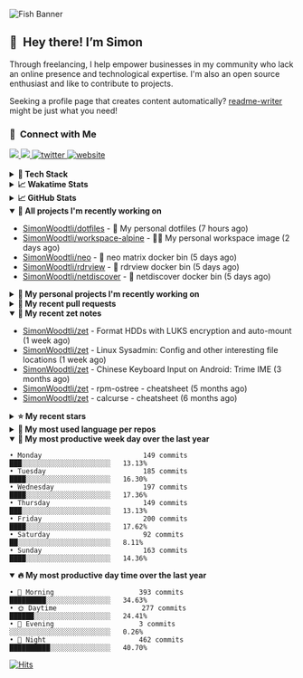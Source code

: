 ![Fish Banner](assets/fish.webp)

## 👋 &nbsp;Hey there! I’m Simon

Through freelancing, I help empower businesses in my community who lack
an online presence and technological expertise. I'm also an open source
enthusiast and like to contribute to projects.

Seeking a profile page that creates content automatically?
[readme-writer] might be just what you need!

### 🤝 &nbsp;Connect with Me

<div align="left">
<a href="https://linkedin.com/in/simonwoodtli" target="_blank">
<img src="https://img.shields.io/badge/linkedin-1E77B5?style=for-the-badge&logo=linkedin&logoColor=white alt=linkedin" />
</a>
<a href="https://github.com/simonwoodtli" target="_blank">
<img src="https://img.shields.io/badge/github-24292E?style=for-the-badge&logo=github&logoColor=white alt=github" />
</a>
<a href="https://twitter.com/simonwoodtlidev" target="_blank">
<img src="https://img.shields.io/badge/twitter-26a7de?style=for-the-badge&logo=twitter&logoColor=white" alt="twitter"/>
</a>
<a href="https://simonwoodtli.com" target="_blank">
<img src="https://img.shields.io/badge/website-E2925F?style=for-the-badge&logo=google-chrome&logoColor=white" alt="website"/>
</a>
</div>
<br/>


<details>
  <summary><b>🧰 Tech Stack</b></summary>
  <div align="center">
  <a href="https://skillicons.dev" target="_blank">
  <img src="https://skillicons.dev/icons?i=js,html,css,bash,python,go,postgresql,docker,vim,linux" alt="JavaScript, HTML, CSS, Bash, Python, Go, PostgreSQL, Docker, Vim,
  Linux">
  </a>
  </div>
</details>

<details>
  <summary><b>📈 Wakatime Stats</b></summary>
  <p align="center"><a href="https://wakatime.com/@SimonWoodtli">
  <img align="center" width="400" height="300" src="https://wakatime.com/share/@SimonWoodtli/7761bcef-e104-47d9-912a-dfd6bf08868b.svg" />
  </a>
  <a href="https://wakatime.com/@SimonWoodtli">
  <img align="center" width="400" height="300" src="https://wakatime.com/share/@SimonWoodtli/341953df-6a40-47b7-8220-ace4eabe0a17.svg" />
  </a></p>

  <h4><b>💬 I've been working with the following languages over the last 7 days</b></h4>

```
• Prolog                         2 hrs 19 mins                  ████████░░░░░░░░░░░░░░░░░   33.43%
• Markdown                       2 hrs 10 mins                  ████████░░░░░░░░░░░░░░░░░   31.23%
• Bash                           56 mins                        ███░░░░░░░░░░░░░░░░░░░░░░   13.51%
• Smarty                         28 mins                        ██░░░░░░░░░░░░░░░░░░░░░░░   6.71%
• Assembly                       19 mins                        █░░░░░░░░░░░░░░░░░░░░░░░░   4.65%
• YAML                           17 mins                        █░░░░░░░░░░░░░░░░░░░░░░░░   4.1%
• TSQL                           9 mins                         █░░░░░░░░░░░░░░░░░░░░░░░░   2.28%
• Objective-C                    4 mins                         ░░░░░░░░░░░░░░░░░░░░░░░░░   1%
• C                              3 mins                         ░░░░░░░░░░░░░░░░░░░░░░░░░   0.92%
• JSON                           3 mins                         ░░░░░░░░░░░░░░░░░░░░░░░░░   0.85%
• Ezhil                          2 mins                         ░░░░░░░░░░░░░░░░░░░░░░░░░   0.57%
• GDScript                       2 mins                         ░░░░░░░░░░░░░░░░░░░░░░░░░   0.53%
• Other                          0 secs                         ░░░░░░░░░░░░░░░░░░░░░░░░░   0.2%
• ActionScript                   0 secs                         ░░░░░░░░░░░░░░░░░░░░░░░░░   0.02%
```

  <h4>👷 I've been working on the following projects over the last 7 days</h4>

```
• Private                        2 hrs 59 mins                  ███████████░░░░░░░░░░░░░░   42.78%
• Unknown Project                1 hr 13 mins                   ████░░░░░░░░░░░░░░░░░░░░░   17.63%
• fsmark                         58 mins                        ███░░░░░░░░░░░░░░░░░░░░░░   13.93%
• zet                            54 mins                        ███░░░░░░░░░░░░░░░░░░░░░░   12.91%
• SimonWoodtli                   28 mins                        ██░░░░░░░░░░░░░░░░░░░░░░░   6.8%
• dotfiles                       9 mins                         █░░░░░░░░░░░░░░░░░░░░░░░░   2.27%
• cloud-os                       6 mins                         ░░░░░░░░░░░░░░░░░░░░░░░░░   1.59%
• rdrview                        4 mins                         ░░░░░░░░░░░░░░░░░░░░░░░░░   1.04%
• netdiscover                    2 mins                         ░░░░░░░░░░░░░░░░░░░░░░░░░   0.67%
• workspace-alpine               1 min                          ░░░░░░░░░░░░░░░░░░░░░░░░░   0.39%
```

  <h4><b>🛠️ I've been working with the following editors over the last 7 days</b></h4>

```
• Vim                            6 hrs 58 mins                  █████████████████████████   100%
```

  <h4><b>💻 I've been working with the following operating systems over the last 7 days</b></h4>

```
• Linux                          6 hrs 58 mins                  █████████████████████████   100%
```

</details>

<details>
  <summary><b>📈 GitHub Stats</b></summary>
  <div align="center">
  <a href="https://github.com/anuraghazra/github-readme-stats"> 
  <img src="https://github-readme-stats.vercel.app/api?username=simonwoodtli&theme=onedark&show_icons=true&hide_rank=true&custom_title=Stats&count_private=true&hide_border=true&hide=issues&line_height=24&bg_color=0d1117" alt="Github Stats">
  <img src="https://github-readme-stats.vercel.app/api/top-langs/?username=simonwoodtli&layout=compact&theme=onedark&count_private=true&hide_border=true&bg_color=0d1117" alt="Top Langs">
  </a>
  </div>
</details>

<details open="">
  <summary><b>👷 All projects I'm recently working on</b></summary>

* [SimonWoodtli/dotfiles](https://github.com/SimonWoodtli/dotfiles) - 🏡 My personal dotfiles (7 hours ago)
* [SimonWoodtli/workspace-alpine](https://github.com/SimonWoodtli/workspace-alpine) - 🤖🐳 My personal workspace image (2 days ago)
* [SimonWoodtli/neo](https://github.com/SimonWoodtli/neo) - 🐋 neo matrix docker bin (5 days ago)
* [SimonWoodtli/rdrview](https://github.com/SimonWoodtli/rdrview) - 🐋 rdrview docker bin (5 days ago)
* [SimonWoodtli/netdiscover](https://github.com/SimonWoodtli/netdiscover) - 🐋 netdiscover docker bin (5 days ago)

</details>
<details>
  <summary><b>🌱 My personal projects I'm recently working on</b></summary>

* [SimonWoodtli/dotfiles](https://github.com/SimonWoodtli/dotfiles) - 🏡 My personal dotfiles (7 hours ago)
* [SimonWoodtli/workspace-alpine](https://github.com/SimonWoodtli/workspace-alpine) - 🤖🐳 My personal workspace image (2 days ago)
* [SimonWoodtli/neo](https://github.com/SimonWoodtli/neo) - 🐋 neo matrix docker bin (5 days ago)
* [SimonWoodtli/rdrview](https://github.com/SimonWoodtli/rdrview) - 🐋 rdrview docker bin (5 days ago)
* [SimonWoodtli/netdiscover](https://github.com/SimonWoodtli/netdiscover) - 🐋 netdiscover docker bin (5 days ago)

</details>
<details>
  <summary><b>🔨 My recent pull requests</b></summary>

* [feat: add wireguard-generate-keys script](https://github.com/SimonWoodtli/dotfiles-old/pull/14) on [SimonWoodtli/dotfiles-old](https://github.com/SimonWoodtli/dotfiles-old) (12 months ago)
* [feat: add video-to-gif script](https://github.com/SimonWoodtli/dotfiles-old/pull/13) on [SimonWoodtli/dotfiles-old](https://github.com/SimonWoodtli/dotfiles-old) (12 months ago)
* [feat: add spoof-mac-linux script](https://github.com/SimonWoodtli/dotfiles-old/pull/12) on [SimonWoodtli/dotfiles-old](https://github.com/SimonWoodtli/dotfiles-old) (12 months ago)
* [feat: add sp-tmux script](https://github.com/SimonWoodtli/dotfiles-old/pull/11) on [SimonWoodtli/dotfiles-old](https://github.com/SimonWoodtli/dotfiles-old) (12 months ago)
* [feat: add sp script](https://github.com/SimonWoodtli/dotfiles-old/pull/10) on [SimonWoodtli/dotfiles-old](https://github.com/SimonWoodtli/dotfiles-old) (12 months ago)

</details>
<details open="">
  <summary><b>📝 My recent zet notes</b></summary>

* [SimonWoodtli/zet](https://github.com/SimonWoodtli/zet/tree/5c90053d8e9e429e7f6f68f557c97d080eaeb3b2/20230908235916) - Format HDDs with LUKS encryption and auto-mount (1 week ago)
* [SimonWoodtli/zet](https://github.com/SimonWoodtli/zet/tree/f4e6f009cb8f8ff44e9646977125d87dd8f845f9/20230908235236) - Linux Sysadmin: Config and other interesting file locations (1 week ago)
* [SimonWoodtli/zet](https://github.com/SimonWoodtli/zet/tree/d442487a83af583abd23719912a1c1f7496cff33/20230620172505) - Chinese Keyboard Input on Android: Trime IME (3 months ago)
* [SimonWoodtli/zet](https://github.com/SimonWoodtli/zet/tree/3d9625f8bc632c595fa8b28b6f6f09026dd9eec2/20230418171555) - rpm-ostree - cheatsheet (5 months ago)
* [SimonWoodtli/zet](https://github.com/SimonWoodtli/zet/tree/ac39e3c3413746ceaca835b27435b1307b8ece5a/20230405141750) - calcurse - cheatsheet (6 months ago)

</details>
<details>
  <summary><b>⭐ My recent stars</b></summary>

* [NetworkBlockDevice/nbd](https://github.com/NetworkBlockDevice/nbd) - Network Block Device (9 hours ago)
* [SpotX-CLI/SpotX-Linux](https://github.com/SpotX-CLI/SpotX-Linux) - Spotify Ad blocker based on SpotX for Linux (2 days ago)
* [webmin/webmin](https://github.com/webmin/webmin) - Powerful and flexible web-based server management control panel (5 days ago)
* [rustdesk/rustdesk](https://github.com/rustdesk/rustdesk) - An open-source remote desktop, and alternative to TeamViewer. (5 months ago)
* [essembeh/gnome-extensions-cli](https://github.com/essembeh/gnome-extensions-cli) - Command line tool to manage your Gnome Shell extensions (5 months ago)

</details>
<details>
  <summary><b>💬 My most used language per repos</b></summary>

```
• Shell                          15 repos                       █████████████████░░░░░░░░   68.18%
• Dockerfile                     1 repo                         █░░░░░░░░░░░░░░░░░░░░░░░░   4.55%
• JavaScript                     1 repo                         █░░░░░░░░░░░░░░░░░░░░░░░░   4.55%
• CSS                            3 repos                        ███░░░░░░░░░░░░░░░░░░░░░░   13.64%
• Nix                            1 repo                         █░░░░░░░░░░░░░░░░░░░░░░░░   4.55%
• HTML                           1 repo                         █░░░░░░░░░░░░░░░░░░░░░░░░   4.55%
```

</details>
<details open="">
  <summary><b>📆 My most productive week day over the last year</b></summary>

```
• Monday                         149 commits                    ███░░░░░░░░░░░░░░░░░░░░░░   13.13%
• Tuesday                        185 commits                    ████░░░░░░░░░░░░░░░░░░░░░   16.30%
• Wednesday                      197 commits                    ████░░░░░░░░░░░░░░░░░░░░░   17.36%
• Thursday                       149 commits                    ███░░░░░░░░░░░░░░░░░░░░░░   13.13%
• Friday                         200 commits                    ████░░░░░░░░░░░░░░░░░░░░░   17.62%
• Saturday                       92 commits                     ██░░░░░░░░░░░░░░░░░░░░░░░   8.11%
• Sunday                         163 commits                    ████░░░░░░░░░░░░░░░░░░░░░   14.36%
```

</details>
<details open="">
  <summary><b>🔥 My most productive day time over the last year</b></summary>

```
• 🌅 Morning                     393 commits                    █████████░░░░░░░░░░░░░░░░   34.63%
• 🌞 Daytime                     277 commits                    ██████░░░░░░░░░░░░░░░░░░░   24.41%
• 🌇 Evening                     3 commits                      ░░░░░░░░░░░░░░░░░░░░░░░░░   0.26%
• 🌃 Night                       462 commits                    ██████████░░░░░░░░░░░░░░░   40.70%
```

</details>

[![Hits](https://hits.seeyoufarm.com/api/count/incr/badge.svg?url=https%3A%2F%2Fgithub.com%2Fsimonwoodtli&count_bg=%23689D6A&title_bg=%23282828&icon=&icon_color=%23E7E7E7&title=views+%28today+%2F+total%29&edge_flat=false)](https://hits.seeyoufarm.com)

[readme-writer]: <https://github.com/SimonWoodtli/readme-writer>
